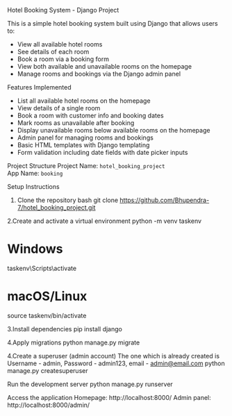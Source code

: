 Hotel Booking System - Django Project

This is a simple hotel booking system built using Django that allows users to:

- View all available hotel rooms
- See details of each room
- Book a room via a booking form
- View both available and unavailable rooms on the homepage
- Manage rooms and bookings via the Django admin panel


Features Implemented
- List all available hotel rooms on the homepage  
- View details of a single room  
- Book a room with customer info and booking dates  
- Mark rooms as unavailable after booking  
- Display unavailable rooms below available rooms on the homepage  
- Admin panel for managing rooms and bookings  
- Basic HTML templates with Django templating  
- Form validation including date fields with date picker inputs
  

Project Structure
Project Name: `hotel_booking_project`  
App Name: `booking`


Setup Instructions
1. Clone the repository
   bash
   git clone https://github.com/Bhupendra-7/hotel_booking_project.git

2.Create and activate a virtual environment
python -m venv taskenv
# Windows
taskenv\Scripts\activate
# macOS/Linux
source taskenv/bin/activate


3.Install dependencies
pip install django

4.Apply migrations
python manage.py migrate

4.Create a superuser (admin account)
The one which is already created is Username - admin, Password - admin123, email - admin@email.com
python manage.py createsuperuser

Run the development server
python manage.py runserver

Access the application
Homepage: http://localhost:8000/
Admin panel: http://localhost:8000/admin/





   
   

